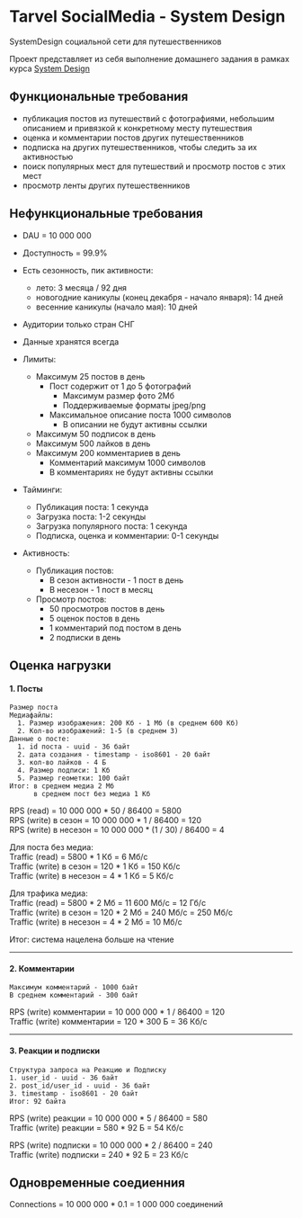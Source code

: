 # Tarvel SocialMedia - System Design

SystemDesign социальной сети для путешественников

Проект представляет из себя выполнение домашнего задания в рамках курса [System Design](https://balun.courses/courses/system_design#tariffs) 


## Функциональные требования

- публикация постов из путешествий с фотографиями, небольшим описанием и привязкой к конкретному месту путешествия
- оценка и комментарии постов других путешественников
- подписка на других путешественников, чтобы следить за их активностью
- поиск популярных мест для путешествий и просмотр постов с этих мест
- просмотр ленты других путешественников


## Нефункциональные требования 

- DAU = 10 000 000
- Доступность = 99.9%
- Есть сезонность, пик активности: 
  - лето: 3 месяца / 92 дня 
  - новогодние каникулы (конец декабря - начало января): 14 дней
  - весенние каникулы (начало мая): 10 дней
- Аудитории только стран СНГ
- Данные хранятся всегда

  
- Лимиты:
	-  Максимум 25 постов в день 
		- Пост содержит от 1 до 5 фотографий
			- Максимум размер фото 2Мб
			- Поддерживаемые форматы jpeg/png
		- Максимальное описание поста 1000 символов
			- В описании не будут активны ссылки
	-  Максимум 50 подписок в день
	-  Максимум 500 лайков в день
	-  Максимум 200 комментариев в день 
		- Комментарий максимум 1000 символов
		- В комментариях не будут активны ссылки
 
    
- Тайминги:
	- Публикация поста: 1 секунда
	- Загрузка поста: 1-2 секунды 
	- Загрузка популярного поста: 1 секунда
	- Подписка, оценка и комментарии: 0-1 секунды

   
- Активность:
	- Публикация постов:
		- В сезон активности - 1 пост в день 
		- В несезон - 1 пост в месяц
	- Просмотр постов:
		- 50 просмотров постов в день 
		- 5 оценок постов в день
		- 1 комментарий под постом в день 
		- 2 подписки в день 

    
## Оценка нагрузки

#### 1. Посты
	Размер поста
	Медиафайлы:
	  1. Размер изображения: 200 Кб - 1 Мб (в среднем 600 Кб)
	  2. Кол-во изображений: 1-5 (в среднем 3)
	Данные о посте:
      1. id поста - uuid - 36 байт
	  2. дата создания - timestamp - iso8601 - 20 байт
	  3. кол-во лайков - 4 Б
	  4. Размер подписи: 1 Кб
	  5. Размер геометки: 100 байт
	Итог: в среднем медиа 2 Мб
	      в среднем пост без медиа 1 Кб
	
RPS (read) = 10 000 000 * 50 / 86400 = 5800 \
RPS (write) в сезон = 10 000 000 * 1 / 86400 = 120 \
RPS (write) в несезон = 10 000 000 * (1 / 30) / 86400 = 4 

Для поста без медиа: \
Traffic (read) = 5800 * 1 Кб = 6 Мб/с \
Traffic (write) в сезон = 120 * 1 Кб = 150 Кб/с \
Traffic (write) в несезон = 4 * 1 Кб = 5 Кб/с

Для трафика медиа: \
Traffic (read) = 5800 * 2 Мб = 11 600 Мб/с = 12 Гб/с \
Traffic (write) в сезон = 120 * 2 Мб =  240 Мб/c = 250 Мб/с \
Traffic (write) в несезон = 4 * 2 Мб = 10 Мб/c

Итог: система нацелена больше на чтение

---

#### 2. Комментарии 

    Максимум комментарий - 1000 байт 
    В среднем комментарий - 300 байт

RPS (write) комментарии = 10 000 000 * 1 / 86400 = 120 \
Traffic (write) комментарии = 120 * 300 Б = 36 Кб/с

---

#### 3. Реакции и подписки

	Структура запроса на Реакцию и Подписку
	1. user_id - uuid - 36 байт
	2. post_id/user_id - uuid - 36 байт 
	3. timestamp - iso8601 - 20 байт 
	Итог: 92 байта

RPS (write) реакции = 10 000 000 * 5 / 86400 = 580 \
Traffic (write) реакции = 580 * 92 Б =  54 Кб/c

RPS (write) подписки = 10 000 000 * 2 / 86400 = 240 \
Traffic (write) подписки = 240 * 92 Б =  23 Кб/с

## Одновременные соедиенния

Connections = 10 000 000 * 0.1 = 1 000 000 соединений
